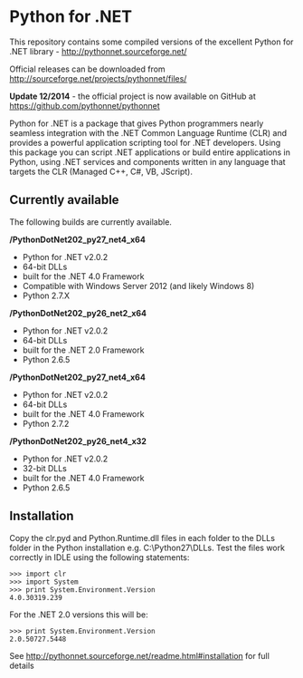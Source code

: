 Python for .NET
================================

This repository contains some compiled versions of the excellent Python for .NET library - http://pythonnet.sourceforge.net/

Official releases can be downloaded from http://sourceforge.net/projects/pythonnet/files/

**Update 12/2014** - the official project is now available on GitHub at https://github.com/pythonnet/pythonnet

Python for .NET is a package that gives Python programmers nearly seamless integration with the .NET Common Language Runtime (CLR) and provides a powerful application scripting tool for .NET developers. 
Using this package you can script .NET applications or build entire applications in Python, using .NET services and components written in any language that targets the CLR (Managed C++, C#, VB, JScript). 

Currently available
-------------------

The following builds are currently available. 

**/PythonDotNet202_py27_net4_x64**

* Python for .NET v2.0.2
* 64-bit DLLs 
* built for the .NET 4.0 Framework
* Compatible with Windows Server 2012 (and likely Windows 8)
* Python 2.7.X

**/PythonDotNet202_py26_net2_x64**

* Python for .NET v2.0.2
* 64-bit DLLs 
* built for the .NET 2.0 Framework
* Python 2.6.5

**/PythonDotNet202_py27_net4_x64**

* Python for .NET v2.0.2
* 64-bit DLLs 
* built for the .NET 4.0 Framework
* Python 2.7.2

**/PythonDotNet202_py26_net4_x32**

* Python for .NET v2.0.2
* 32-bit DLLs 
* built for the .NET 4.0 Framework
* Python 2.6.5

Installation
------------

Copy the clr.pyd and Python.Runtime.dll files in each folder to the DLLs folder in the Python installation e.g. C:\Python27\DLLs. Test the files work correctly in IDLE using the following statements: 

	>>> import clr
	>>> import System
	>>> print System.Environment.Version
	4.0.30319.239

For the .NET 2.0 versions this will be:

	>>> print System.Environment.Version
	2.0.50727.5448

See http://pythonnet.sourceforge.net/readme.html#installation for full details